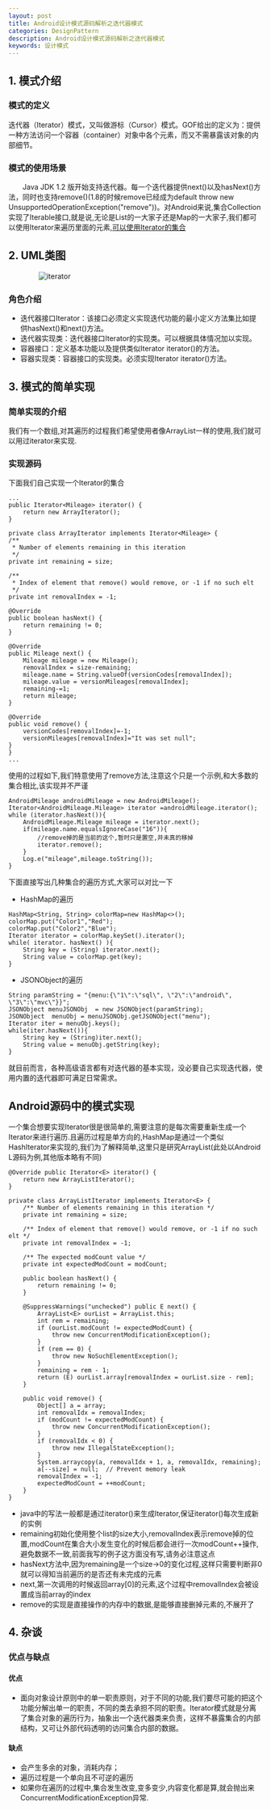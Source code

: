 ```yaml
---
layout: post
title: Android设计模式源码解析之迭代器模式
categories: DesignPattern
description: Android设计模式源码解析之迭代器模式
keywords: 设计模式
---
```





## 1. 模式介绍
### 模式的定义
迭代器（Iterator）模式，又叫做游标（Cursor）模式。GOF给出的定义为：提供一种方法访问一个容器（container）对象中各个元素，而又不需暴露该对象的内部细节。

### 模式的使用场景
　　Java JDK 1.2 版开始支持迭代器。每一个迭代器提供next()以及hasNext()方法，同时也支持remove()(1.8的时候remove已经成为default throw new UnsupportedOperationException("remove"))。对Android来说,集合Collection实现了Iterable接口,就是说,无论是List的一大家子还是Map的一大家子,我们都可以使用Iterator来遍历里面的元素,[可以使用Iterator的集合](http://docs.oracle.com/javase/8/docs/api/java/util/package-tree.html)      

## 2. UML类图
　　　
　![iterator](/images/posts/designpattern/Iterator_UML_class_diagram.svg.png)   

### 角色介绍　　 
* 迭代器接口Iterator：该接口必须定义实现迭代功能的最小定义方法集比如提供hasNext()和next()方法。
* 迭代器实现类：迭代器接口Iterator的实现类。可以根据具体情况加以实现。
* 容器接口：定义基本功能以及提供类似Iterator iterator()的方法。
* 容器实现类：容器接口的实现类。必须实现Iterator iterator()方法。


## 3. 模式的简单实现
###  简单实现的介绍
我们有一个数组,对其遍历的过程我们希望使用者像ArrayList一样的使用,我们就可以用过iterator来实现.

### 实现源码 
下面我们自己实现一个Iterator的集合

```
...
public Iterator<Mileage> iterator() {
    return new ArrayIterator();
}

private class ArrayIterator implements Iterator<Mileage> {
/**
 * Number of elements remaining in this iteration
 */
private int remaining = size;

/**
 * Index of element that remove() would remove, or -1 if no such elt
 */
private int removalIndex = -1;

@Override
public boolean hasNext() {
    return remaining != 0;
}

@Override
public Mileage next() {
    Mileage mileage = new Mileage();
    removalIndex = size-remaining;
    mileage.name = String.valueOf(versionCodes[removalIndex]);
    mileage.value = versionMileages[removalIndex];
    remaining-=1;
    return mileage;
}

@Override
public void remove() {
    versionCodes[removalIndex]=-1;
    versionMileages[removalIndex]="It was set null";
}
}
...
```
使用的过程如下,我们特意使用了remove方法,注意这个只是一个示例,和大多数的集合相比,该实现并不严谨

```
AndroidMileage androidMileage = new AndroidMileage();
Iterator<AndroidMileage.Mileage> iterator =androidMileage.iterator();
while (iterator.hasNext()){
    AndroidMileage.Mileage mileage = iterator.next();
    if(mileage.name.equalsIgnoreCase("16")){
    	//remove掉的是当前的这个,暂时只是置空,并未真的移掉
        iterator.remove();
    }
    Log.e("mileage",mileage.toString());
}
```

下面直接写出几种集合的遍历方式,大家可以对比一下
  
*  HashMap的遍历
```
HashMap<String, String> colorMap=new HashMap<>();
colorMap.put("Color1","Red");
colorMap.put("Color2","Blue");
Iterator iterator = colorMap.keySet().iterator();
while( iterator. hasNext() ){
    String key = (String) iterator.next();
    String value = colorMap.get(key);
}
```       
* JSONObject的遍历
```
String paramString = "{menu:{\"1\":\"sql\", \"2\":\"android\", \"3\":\"mvc\"}}";
JSONObject menuJSONObj  = new JSONObject(paramString);
JSONObject  menuObj = menuJSONObj.getJSONObject("menu");
Iterator iter = menuObj.keys();
while(iter.hasNext()){
    String key = (String)iter.next();
    String value = menuObj.getString(key);
}
```      
就目前而言，各种高级语言都有对迭代器的基本实现，没必要自己实现迭代器，使用内置的迭代器即可满足日常需求。         

## Android源码中的模式实现
一个集合想要实现Iterator很是很简单的,需要注意的是每次需要重新生成一个Iterator来进行遍历.且遍历过程是单方向的,HashMap是通过一个类似HashIterator来实现的,我们为了解释简单,这里只是研究ArrayList(此处以Android L源码为例,其他版本略有不同)

```
@Override public Iterator<E> iterator() {
    return new ArrayListIterator();
}

private class ArrayListIterator implements Iterator<E> {
    /** Number of elements remaining in this iteration */
    private int remaining = size;

    /** Index of element that remove() would remove, or -1 if no such elt */
    private int removalIndex = -1;

    /** The expected modCount value */
    private int expectedModCount = modCount;

    public boolean hasNext() {
        return remaining != 0;
    }

    @SuppressWarnings("unchecked") public E next() {
        ArrayList<E> ourList = ArrayList.this;
        int rem = remaining;
        if (ourList.modCount != expectedModCount) {
            throw new ConcurrentModificationException();
        }
        if (rem == 0) {
            throw new NoSuchElementException();
        }
        remaining = rem - 1;
        return (E) ourList.array[removalIndex = ourList.size - rem];
    }

    public void remove() {
        Object[] a = array;
        int removalIdx = removalIndex;
        if (modCount != expectedModCount) {
            throw new ConcurrentModificationException();
        }
        if (removalIdx < 0) {
            throw new IllegalStateException();
        }
        System.arraycopy(a, removalIdx + 1, a, removalIdx, remaining);
        a[--size] = null;  // Prevent memory leak
        removalIndex = -1;
        expectedModCount = ++modCount;
    }
}
```

* java中的写法一般都是通过iterator()来生成Iterator,保证iterator()每次生成新的实例
* remaining初始化使用整个list的size大小,removalIndex表示remove掉的位置,modCount在集合大小发生变化的时候后都会进行一次modCount++操作,避免数据不一致,前面我写的例子这方面没有写,请务必注意这点
* hasNext方法中,因为remaining是一个size->0的变化过程,这样只需要判断非0就可以得知当前遍历的是否还有未完成的元素
* next,第一次调用的时候返回array[0]的元素,这个过程中removalIndex会被设置成当前array的index
* remove的实现是直接操作的内存中的数据,是能够直接删掉元素的,不展开了



## 4. 杂谈
### 优点与缺点
#### 优点  
* 面向对象设计原则中的单一职责原则，对于不同的功能,我们要尽可能的把这个功能分解出单一的职责，不同的类去承担不同的职责。Iterator模式就是分离了集合对象的遍历行为，抽象出一个迭代器类来负责，这样不暴露集合的内部结构，又可让外部代码透明的访问集合内部的数据。

#### 缺点 
* 会产生多余的对象，消耗内存；
* 遍历过程是一个单向且不可逆的遍历
* 如果你在遍历的过程中,集合发生改变,变多变少,内容变化都是算,就会抛出来ConcurrentModificationException异常.



